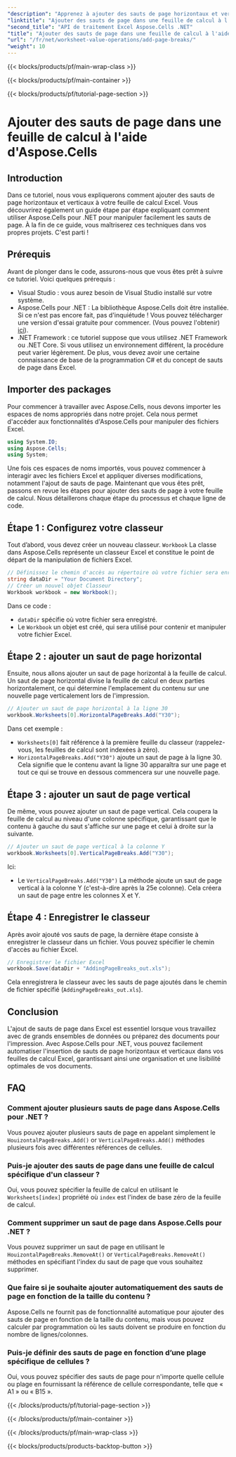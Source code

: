 ```yaml
---
"description": "Apprenez à ajouter des sauts de page horizontaux et verticaux dans Excel avec Aspose.Cells pour .NET grâce à ce guide étape par étape. Optimisez l'impression de vos fichiers Excel."
"linktitle": "Ajouter des sauts de page dans une feuille de calcul à l'aide d'Aspose.Cells"
"second_title": "API de traitement Excel Aspose.Cells .NET"
"title": "Ajouter des sauts de page dans une feuille de calcul à l'aide d'Aspose.Cells"
"url": "/fr/net/worksheet-value-operations/add-page-breaks/"
"weight": 10
---
```


{{< blocks/products/pf/main-wrap-class >}}

{{< blocks/products/pf/main-container >}}

{{< blocks/products/pf/tutorial-page-section >}}

# Ajouter des sauts de page dans une feuille de calcul à l'aide d'Aspose.Cells

## Introduction
Dans ce tutoriel, nous vous expliquerons comment ajouter des sauts de page horizontaux et verticaux à votre feuille de calcul Excel. Vous découvrirez également un guide étape par étape expliquant comment utiliser Aspose.Cells pour .NET pour manipuler facilement les sauts de page. À la fin de ce guide, vous maîtriserez ces techniques dans vos propres projets. C'est parti !
## Prérequis
Avant de plonger dans le code, assurons-nous que vous êtes prêt à suivre ce tutoriel. Voici quelques prérequis :
- Visual Studio : vous aurez besoin de Visual Studio installé sur votre système.
- Aspose.Cells pour .NET : La bibliothèque Aspose.Cells doit être installée. Si ce n'est pas encore fait, pas d'inquiétude ! Vous pouvez télécharger une version d'essai gratuite pour commencer. (Vous pouvez l'obtenir) [ici](https://releases.aspose.com/cells/net/)).
- .NET Framework : ce tutoriel suppose que vous utilisez .NET Framework ou .NET Core. Si vous utilisez un environnement différent, la procédure peut varier légèrement.
De plus, vous devez avoir une certaine connaissance de base de la programmation C# et du concept de sauts de page dans Excel.
## Importer des packages
Pour commencer à travailler avec Aspose.Cells, nous devons importer les espaces de noms appropriés dans notre projet. Cela nous permet d'accéder aux fonctionnalités d'Aspose.Cells pour manipuler des fichiers Excel.
```csharp
using System.IO;
using Aspose.Cells;
using System;
```
Une fois ces espaces de noms importés, vous pouvez commencer à interagir avec les fichiers Excel et appliquer diverses modifications, notamment l'ajout de sauts de page.
Maintenant que vous êtes prêt, passons en revue les étapes pour ajouter des sauts de page à votre feuille de calcul. Nous détaillerons chaque étape du processus et chaque ligne de code.
## Étape 1 : Configurez votre classeur
Tout d’abord, vous devez créer un nouveau classeur. `Workbook` La classe dans Aspose.Cells représente un classeur Excel et constitue le point de départ de la manipulation de fichiers Excel.
```csharp
// Définissez le chemin d'accès au répertoire où votre fichier sera enregistré
string dataDir = "Your Document Directory";
// Créer un nouvel objet Classeur
Workbook workbook = new Workbook();
```
Dans ce code :
- `dataDir` spécifie où votre fichier sera enregistré.
- Le `Workbook` un objet est créé, qui sera utilisé pour contenir et manipuler votre fichier Excel.
## Étape 2 : ajouter un saut de page horizontal
Ensuite, nous allons ajouter un saut de page horizontal à la feuille de calcul. Un saut de page horizontal divise la feuille de calcul en deux parties horizontalement, ce qui détermine l'emplacement du contenu sur une nouvelle page verticalement lors de l'impression.
```csharp
// Ajouter un saut de page horizontal à la ligne 30
workbook.Worksheets[0].HorizontalPageBreaks.Add("Y30");
```
Dans cet exemple :
- `Worksheets[0]` fait référence à la première feuille du classeur (rappelez-vous, les feuilles de calcul sont indexées à zéro).
- `HorizontalPageBreaks.Add("Y30")` ajoute un saut de page à la ligne 30. Cela signifie que le contenu avant la ligne 30 apparaîtra sur une page et tout ce qui se trouve en dessous commencera sur une nouvelle page.
## Étape 3 : ajouter un saut de page vertical
De même, vous pouvez ajouter un saut de page vertical. Cela coupera la feuille de calcul au niveau d'une colonne spécifique, garantissant que le contenu à gauche du saut s'affiche sur une page et celui à droite sur la suivante.
```csharp
// Ajouter un saut de page vertical à la colonne Y
workbook.Worksheets[0].VerticalPageBreaks.Add("Y30");
```
Ici:
- Le `VerticalPageBreaks.Add("Y30")` La méthode ajoute un saut de page vertical à la colonne Y (c'est-à-dire après la 25e colonne). Cela créera un saut de page entre les colonnes X et Y.
## Étape 4 : Enregistrer le classeur
Après avoir ajouté vos sauts de page, la dernière étape consiste à enregistrer le classeur dans un fichier. Vous pouvez spécifier le chemin d'accès au fichier Excel.
```csharp
// Enregistrer le fichier Excel
workbook.Save(dataDir + "AddingPageBreaks_out.xls");
```
Cela enregistrera le classeur avec les sauts de page ajoutés dans le chemin de fichier spécifié (`AddingPageBreaks_out.xls`).
## Conclusion
L'ajout de sauts de page dans Excel est essentiel lorsque vous travaillez avec de grands ensembles de données ou préparez des documents pour l'impression. Avec Aspose.Cells pour .NET, vous pouvez facilement automatiser l'insertion de sauts de page horizontaux et verticaux dans vos feuilles de calcul Excel, garantissant ainsi une organisation et une lisibilité optimales de vos documents.
## FAQ
### Comment ajouter plusieurs sauts de page dans Aspose.Cells pour .NET ?
Vous pouvez ajouter plusieurs sauts de page en appelant simplement le `HouizontalPageBreaks.Add()` or `VerticalPageBreaks.Add()` méthodes plusieurs fois avec différentes références de cellules.
### Puis-je ajouter des sauts de page dans une feuille de calcul spécifique d'un classeur ?
Oui, vous pouvez spécifier la feuille de calcul en utilisant le `Worksheets[index]` propriété où `index` est l'index de base zéro de la feuille de calcul.
### Comment supprimer un saut de page dans Aspose.Cells pour .NET ?
Vous pouvez supprimer un saut de page en utilisant le `HouizontalPageBreaks.RemoveAt()` or `VerticalPageBreaks.RemoveAt()` méthodes en spécifiant l'index du saut de page que vous souhaitez supprimer.
### Que faire si je souhaite ajouter automatiquement des sauts de page en fonction de la taille du contenu ?
Aspose.Cells ne fournit pas de fonctionnalité automatique pour ajouter des sauts de page en fonction de la taille du contenu, mais vous pouvez calculer par programmation où les sauts doivent se produire en fonction du nombre de lignes/colonnes.
### Puis-je définir des sauts de page en fonction d’une plage spécifique de cellules ?
Oui, vous pouvez spécifier des sauts de page pour n'importe quelle cellule ou plage en fournissant la référence de cellule correspondante, telle que « A1 » ou « B15 ».


{{< /blocks/products/pf/tutorial-page-section >}}

{{< /blocks/products/pf/main-container >}}

{{< /blocks/products/pf/main-wrap-class >}}

{{< blocks/products/products-backtop-button >}}